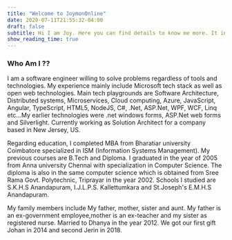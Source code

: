 ```yaml
---
title: "Welcome to JoymonOnline"
date: 2020-07-11T21:55:32-04:00
draft: false
subtitle: Hi I am Joy. Here you can find details to know me more. It includes my personal details, education details and professional details
show_reading_time: true
---
```


### Who Am I ??

I am a software engineer willing to solve problems regardless of tools and technologies. My experience mainly include Microsoft tech stack as well as open web technologies. Main tech playgrounds are Software Architecture, Distributed systems, Microservices, Cloud computing, Azure, JavaScript, Angular, TypeScript, HTML5, NodeJS, C#, .Net, ASP.Net, WPF, WCF, Linq etc...My earlier technologies were .net windows forms, ASP.Net web forms and Silverlight. Currently working as Solution Architect for a company based in New Jersey, US.

Regarding education, I completed MBA from Bharatiar university Coimbatore specialized in ISM (Information Systems Management). My previous courses are B.Tech and Diploma. I graduated in the year of 2005 from Anna university Chennai with specialization in Computer Science. The diploma is also in the same computer science which is obtained from Sree Rama Govt. Polytechnic, Triprayar in the year 2002. Schools I studied are S.K.H.S Anandapuram, I.J.L.P.S. Kallettumkara and St.Joseph's E.M.H.S Anandapuram.

My family members include My father, mother, sister and aunt. My father is an ex-government employee,mother is an ex-teacher and my sister as registered nurse. Married to Dhanya in the year 2012. We got our first gift Johan in 2014 and second Jerin in 2018.
